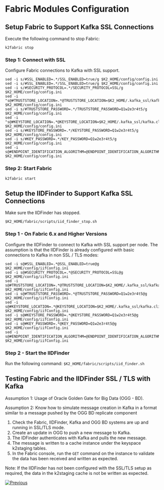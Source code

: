 # Fabric Modules Configuration  

## Setup Fabric to Support Kafka SSL Connections 

Execute the following command to stop Fabric:

```k2fabric stop```

### Step 1: Connect with SSL

Configure Fabric connections to Kafka with SSL support.

```
sed -i s/#SSL_ENABLED=.*/SSL_ENABLED=true/g $K2_HOME/config/config.ini
sed -i s/#SSL_ENABLED=.*/SSL_ENABLED=true/g $K2_HOME/config/config.ini
sed -i s/#SECURITY_PROTOCOL=.*/SECURITY_PROTOCOL=SSL/g $K2_HOME/config/config.ini
sed -i "s@#TRUSTSTORE_LOCATION=.*@TRUSTSTORE_LOCATION=$K2_HOME/.kafka_ssl/kafka.client.truststore.jks@" $K2_HOME/config/config.ini
sed -i s/#TRUSTSTORE_PASSWORD=.*/TRUSTSTORE_PASSWORD=Q1w2e3r4t5/g $K2_HOME/config/config.ini
sed -i "s@#KEYSTORE_LOCATION=.*@KEYSTORE_LOCATION=$K2_HOME/.kafka_ssl/kafka.client.keystore.jks@" $K2_HOME/config/config.ini
sed -i s/#KEYSTORE_PASSWORD=.*/KEYSTORE_PASSWORD=Q1w2e3r4t5/g $K2_HOME/config/config.ini
sed -i s/#KEY_PASSWORD=.*/KEY_PASSWORD=Q1w2e3r4t5/g $K2_HOME/config/config.ini
sed -i s@#ENDPOINT_IDENTIFICATION_ALGORITHM=@ENDPOINT_IDENTIFICATION_ALGORITHM=@g $K2_HOME/config/config.ini
```

### Step 2: Start Fabric

```k2fabric start```

 
## Setup the IIDFinder to Support Kafka SSL Connections

Make sure the IIDFinder has stopped.

```$K2_HOME/fabric/scripts/iid_finder_stop.sh```


### Step 1 - On Fabric 6.x and Higher Versions 

Configure the IIDFinder to connect to Kafka with SSL support per node. The assumption is that the IIDFinder is already configured with basic connections to Kafka in non SSL / TLS modes:

```
sed -i s@#SSL_ENABLED=.*@SSL_ENABLED=true@g $K2_HOME/config/iifConfig.ini
sed -i s@#SECURITY_PROTOCOL=.*@SECURITY_PROTOCOL=SSL@g $K2_HOME/config/iifConfig.ini
sed -i s@#TRUSTSTORE_LOCATION=.*@TRUSTSTORE_LOCATION=$K2_HOME/.kafka_ssl/kafka.client.truststore.jks@g $K2_HOME/config/iifConfig.ini
sed -i s@#TRUSTSTORE_PASSWORD=.*@TRUSTSTORE_PASSWORD=Q1w2e3r4t5@g $K2_HOME/config/iifConfig.ini
sed -i s@#KEYSTORE_LOCATION=.*@KEYSTORE_LOCATION=$K2_HOME/.kafka_ssl/kafka.client.keystore.jks@g $K2_HOME/config/iifConfig.ini
sed -i s@#KEYSTORE_PASSWORD=.*@KEYSTORE_PASSWORD=Q1w2e3r4t5@g $K2_HOME/config/iifConfig.ini
sed -i s@#KEY_PASSWORD=.*@KEY_PASSWORD=Q1w2e3r4t5@g $K2_HOME/config/iifConfig.ini
sed -i s@#ENDPOINT_IDENTIFICATION_ALGORITHM=@ENDPOINT_IDENTIFICATION_ALGORITHM=@g $K2_HOME/config/iifConfig.ini
```

### Step 2 - Start the IIDFinder

Run the following command:
```$K2_HOME/fabric/scripts/iid_finder.sh```


## Testing Fabric and the IIDFinder SSL / TLS with Kafka

Assumption 1: Usage of Oracle Golden Gate for Big Data (OGG - BD). 

Assumption 2: Know how to simulate message creation in Kafka in a format similar to a message pushed by the OGG BD replicate component

1. Check the	Fabric, IIDFinder, Kafka and OGG BD systems are up and running in SSL/TLS mode.
2.	Create an update in OGG to push a new message to Kafka.
3. The IDFinder authenticates with Kafka and pulls the new message.
4.	The message is written to a cache instance under the keyspace k2staging tables.
5.	In the Fabric console, run the ```GET``` command on the instance to validate the data has been received and written as expected.


Note:
If the IIDFinder has not been configured with the SSL/TLS setup as required, the data in the k2staging cache is not be written as expected.



[![Previous](/articles/images/Previous.png)](/articles/99_fabric_infras/devops/05_oracleGG_hardening.md)
